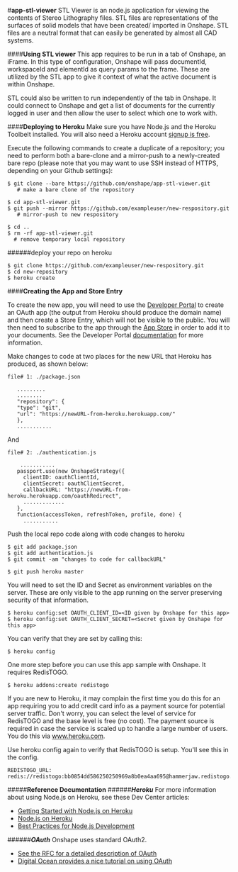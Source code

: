 #**app-stl-viewer**
STL Viewer is an node.js application for viewing the contents of Stereo Lithography files. STL files are representations of the surfaces of solid models that have been created/ imported in Onshape. STL files are a neutral format that can easily be generated by almost all CAD systems.

####**Using STL viewer**
This app requires to be run in a tab of Onshape, an iFrame. In this type of configuration, Onshape will pass documentId, workspaceId and elementId as query params to the frame. These are utilized by the STL app to give it context of what the active document is within Onshape. 

STL could also be written to run independently of the tab in Onshape. It could connect to Onshape and get a list of documents for the currently logged in user and then allow the user to select which one to work with.

####**Deploying to Heroku**
Make sure you have Node.js and the Heroku Toolbelt installed. You will also need a Heroku account [signup is free](https://www.heroku.com/).

Execute the following commands to create a duplicate of a repository; you need to perform both a bare-clone and a mirror-push to a newly-created bare repo (please note that you may want to use SSH instead of HTTPS, depending on your Github settings):

    $ git clone --bare https://github.com/onshape/app-stl-viewer.git
       # make a bare clone of the repository
    
    $ cd app-stl-viewer.git
    $ git push --mirror https://github.com/exampleuser/new-respository.git
       # mirror-push to new respository
       
    $ cd ..
    $ rm -rf app-stl-viewer.git
      # remove temporary local repository

######deploy your repo on heroku

    $ git clone https://github.com/exampleuser/new-respository.git
    $ cd new-repository
    $ heroku create

####**Creating the App and Store Entry**

To create the new app, you will need to use the [Developer Portal](https://dev-portal.onshape.com) to create an OAuth app (the output from Heroku should produce the domain name) and then create a Store Entry, which will not be visible to the public.  You will then need to subscribe to the app through the [App Store](https://appstore.onshape.com) in order to add it to your documents.  See the Developer Portal [documentation](https://dev-portal.onshape.com/help) for more information.

Make changes to code at two places for the new URL that Heroku has produced, as shown below:

    file# 1: ./package.json
       
       ......... 
       ........
       "repository": {
       "type": "git",
       "url": "https://newURL-from-heroku.herokuapp.com/"
       },
       ...........
       
   And
   
    file# 2: ./authentication.js
          
        ........... 
       passport.use(new OnshapeStrategy({
         clientID: oauthClientId,
         clientSecret: oauthClientSecret,
         callbackURL: "https://newURL-from-heroku.herokuapp.com/oauthRedirect",
         .............
       },
       function(accessToken, refreshToken, profile, done) {
         ........... 

Push the local repo code along with code changes to heroku

    $ git add package.json
    $ git add authentication.js
    $ git commit -am "changes to code for callbackURL"
    
    $ git push heroku master

You will need to set the ID and Secret as environment variables on the server. These are only visible to the app running on the server preserving security of that information.

    $ heroku config:set OAUTH_CLIENT_ID=<ID given by Onshape for this app>
    $ heroku config:set OAUTH_CLIENT_SECRET=<Secret given by Onshape for this app>

You can verify that they are set by calling this:

    $ heroku config

One more step before you can use this app sample with Onshape. It requires RedisTOGO. 

    $ heroku addons:create redistogo

If you are new to Heroku, it may complain the first time you do this for an app requiring you to add credit card info as a payment source for potential server traffic. Don't worry, you can select the level of service for RedisTOGO and the base level is free (no cost). The payment source is required in case the service is scaled up to handle a large number of users. You do this via www.heroku.com.

Use heroku config again to verify that RedisTOGO is setup. You'll see this in the config.

    REDISTOGO_URL:        redis://redistogo:bb0854dd586250250969a8b0ea4aa695@hammerjaw.redistogo.com:11093/
	
	
   
   
 


#####**Reference Documentation**
######***Heroku***
For more information about using Node.js on Heroku, see these Dev Center articles:

 -  [Getting Started with Node.js on Heroku](https://devcenter.heroku.com/articles/getting-started-with-nodejs)
 -  [Node.js on Heroku](https://devcenter.heroku.com/categories/nodejs)
 -  [Best Practices for Node.js Development](https://devcenter.heroku.com/articles/node-best-practices)
 
######***OAuth***
Onshape uses standard OAuth2. 
 - [See the RFC for a detailed description of OAuth](https://tools.ietf.org/html/rfc6749) 
 - [Digital Ocean provides a nice tutorial on using OAuth](https://www.digitalocean.com/community/tutorials/an-introduction-to-oauth-2)
